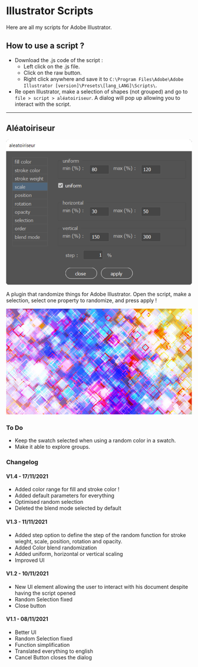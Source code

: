 # Illustrator Scripts

Here are all my scripts for Adobe Illustrator.

## How to use a script ?

* Download the .js code of the script :
    * Left click on the .js file.
    * Click on the raw button.
    * Right click anywhere and save it to `C:\Program Files\Adobe\Adobe Illustrator [version]\Presets\[lang_LANG]\Scripts\`.
* Re open Illustrator, make a selection of shapes (not grouped) and go to `file > script > aléatoiriseur`. A dialog will pop up allowing you to interact with the script.

------------------

## Aléatoiriseur

![UI](pictures/UI.png)

A plugin that randomize things for Adobe Illustrator.
Open the script, make a selection, select one property to randomize, and press apply !

![banner](pictures/random_3.jpg)

### To Do

* Keep the swatch selected when using a random color in a swatch.
* Make it able to explore groups.

### Changelog

#### V1.4 - 17/11/2021
* Added color range for fill and stroke color !
* Added default parameters for everything
* Optimised random selection
* Deleted the blend mode selected by default

#### V1.3 - 11/11/2021
* Added step option to define the step of the random function for stroke wieght, scale, position, rotation and opacity.
* Added Color blend randomization 
* Added uniform, horizontal or vertical scaling
* Improved UI

#### V1.2 - 10/11/2021
* New UI element allowing the user to interact with his document despite having the script opened
* Random Selection fixed
* Close button

#### V1.1 - 08/11/2021
* Better UI
* Random Selection fixed
* Function simplification
* Translated everything to english
* Cancel Button closes the dialog
